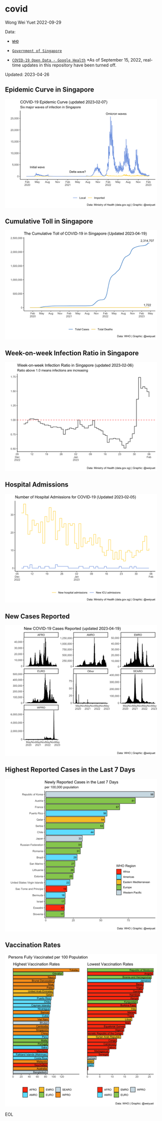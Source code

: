 # covid

Wong Wei Yuet 2022-09-29

Data:
  - [`WHO`](https://covid19.who.int/data)
  
  - [`Government of Singapore`](https://data.gov.sg/dataset/covid-19-case-numbers)
  
  - [`COVID-19 Open Data - Google Health`](https://health.google.com/covid-19/open-data) *As of September 15, 2022, real-time updates in this repository have been turned off.
  
Updated: 2023-04-26
  
## Epidemic Curve in Singapore
![](https://github.com/weiyuet/covid/blob/main/figures/covid-epidemic-curve-sg.png)

## Cumulative Toll in Singapore
![](https://github.com/weiyuet/covid/blob/main/figures/covid-cumulative-sg.png)

## Week-on-week Infection Ratio in Singapore
![](https://github.com/weiyuet/covid/blob/main/figures/week-on-week-infection-ratio.png)

## Hospital Admissions
![](https://github.com/weiyuet/covid/blob/main/figures/hospital-admissions.png)

## New Cases Reported
![](https://github.com/weiyuet/covid/blob/main/figures/new-cases.png)

## Highest Reported Cases in the Last 7 Days
![](https://github.com/weiyuet/covid/blob/main/figures/new-cases-last-seven-days.png)

## Vaccination Rates
![](https://github.com/weiyuet/covid/blob/main/figures/country-vaccination-rates.png)

EOL